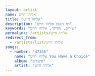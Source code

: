 ```yaml
---
layout: artist
name: אליהו חייט
title: "אליהו חייט"
description: "דף האמן אליהו חייט"
keywords: "שירים, מוזיקה, אליהו חייט"
permalink: /artists/אליהו-חייט
redirect_from:
  - /artists/list/אליהו חייט
songs:
  - number: "47335"
    name: "אליהו חייט You Have a Choice"
    album: "סינגלים"
    artist: "אליהו חייט"
---
```

